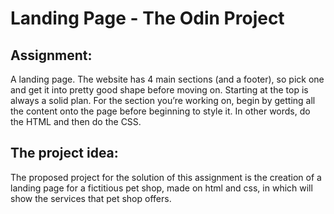 # Landing Page - The Odin Project
## Assignment:
A landing page.
The website  has 4 main sections (and a footer), so pick one and get it into pretty good shape before moving on. Starting at the top is always a solid plan.
For the section you’re working on, begin by getting all the content onto the page before beginning to style it. In other words, do the HTML and then do the CSS.

## The project idea:
The proposed project for the solution of this assignment is the creation of a landing page for a fictitious pet shop, made on html and css, in which will show the services that pet shop offers.
